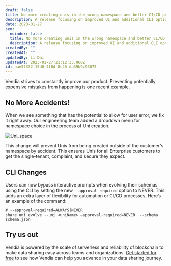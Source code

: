 ```yaml
---
draft: false
title: No more creating unis in the wrong namespace and better CI/CD process
description: A release focusing on improved UI and additional CLI options
date: 2023-01-27
seo:
  noindex: false
  title: No more creating unis in the wrong namespace and better CI/CD process
  description: A release focusing on improved UI and additional CLI options
createdBy: ""
createdAt: ""
updatedBy: Li Dai
updatedAt: 2023-01-27T21:12:35.060Z
id: aae57332-15d6-4f0d-8c45-da39b9c93075
---
```


Vendia strives to constantly improve our product. Preventing potentially expensive mistakes from happening is one recent example. 

## No More Accidents!
When we see something that has the potential to allow for user error, we fix it right away. Our engineering team added a dropdown menu for namespace choice in the process of Uni creation.

![Uni_space](https://user-images.githubusercontent.com/116586196/215199955-c1af7800-fef0-42d6-99ea-1c13556696f7.png)

This change will prevent Unis from being created outside of the customer's namespace by accident.  This ensures Unis for all Enterprise customers to get the single-tenant, complaint, and secure they expect.

## CLI Changes
Users can now bypass interactive prompts when evolving their schemas using the CLI by setting the new `--approval-required` option to NEVER. This adds an extra layer of flexibility for automation or CI/CD processes. Here’s an example of the command:

```
# --approval-required=ALWAYS|NEVER
share uni evolve --uni <uniName> –approval-required=NEVER  --schema schema.json
```

## Try us out
Vendia is powered by the scale of serverless and reliability of blockchain to make data sharing easy across teams and organizations. [Get started for free](https://www.vendia.com/pricing) to see how Vendia can help you advance in your data sharing journey.